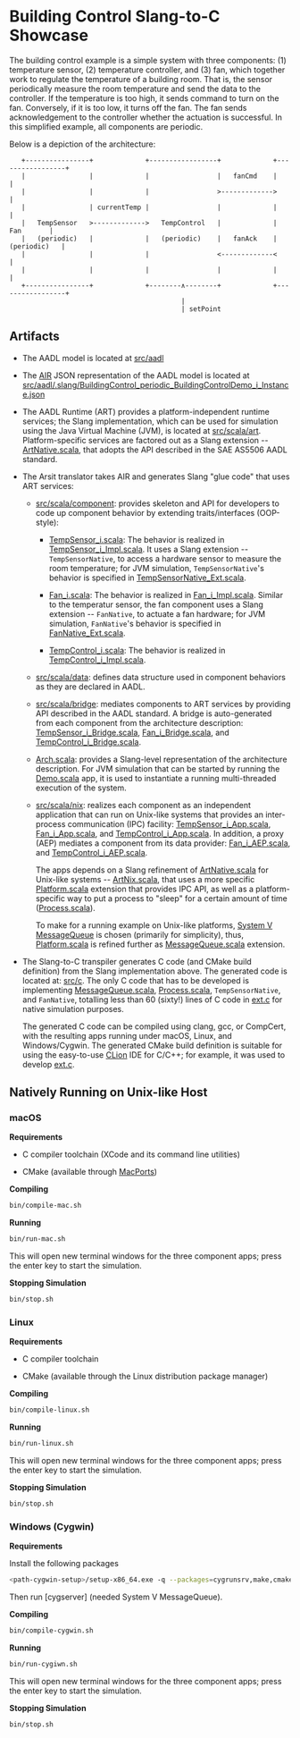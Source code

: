 # Building Control Slang-to-C Showcase

The building control example is a simple system with three components:
(1) temperature sensor, (2) temperature controller, and (3) fan, which
together work to regulate the temperature of a building room.
That is, the sensor periodically measure the room temperature and send
the data to the controller. 
If the temperature is too high, it sends command to turn on the fan. 
Conversely, if it is too low, it turns off the fan.
The fan sends acknowledgement to the controller whether the actuation
is successful.
In this simplified example, all components are periodic.

Below is a depiction of the architecture:

```
   +----------------+             +-----------------+             +-----------------+
   |                |             |                 |   fanCmd    |                 |
   |                |             |                 >------------->                 |
   |                | currentTemp |                 |             |                 |
   |   TempSensor   >------------->   TempControl   |             |       Fan       |
   |   (periodic)   |             |   (periodic)    |   fanAck    |    (periodic)   |
   |                |             |                 <-------------<                 |
   |                |             |                 |             |                 |
   +----------------+             +--------∧--------+             +-----------------+
                                           |
                                           | setPoint

```


## Artifacts

* The AADL model is located at [src/aadl](src/aadl)

* The [AIR](http://github.com/sireum/air) JSON representation of the AADL model is located at 
  [src/aadl/.slang/BuildingControl_periodic_BuildingControlDemo_i_Instance.json](src/aadl/.slang/BuildingControl_periodic_BuildingControlDemo_i_Instance.json)

* The AADL Runtime (ART) provides a platform-independent runtime services; 
  the Slang implementation, which can be used for simulation using the Java Virtual Machine (JVM), 
  is located at [src/scala/art](src/scala/art). 
  Platform-specific services are factored out as a Slang extension -- [ArtNative.scala](src/scala/art/ArtNative.scala),
  that adopts the API described in the SAE AS5506 AADL standard. 

* The Arsit translator takes AIR and generates Slang "glue code" that uses ART services:

  * [src/scala/component](src/scala/component): provides skeleton and API for developers to code up component behavior
    by extending traits/interfaces (OOP-style): 
      
    * [TempSensor_i.scala](src/scala/component/building_control_gen_periodic/BuildingControl/TempSensor_i.scala):
      The behavior is realized in
      [TempSensor_i_Impl.scala](src/scala/component/building_control_gen_periodic/BuildingControl/TempSensor_i_Impl.scala).
      It uses a Slang extension -- `TempSensorNative`, to access a hardware sensor to measure the room temperature;
      for JVM simulation, `TempSensorNative`'s behavior is specified in 
      [TempSensorNative_Ext.scala](src/scala/component/building_control_gen_periodic/BuildingControl/TempSensorNative_Ext.scala).
            
    * [Fan_i.scala](src/scala/component/building_control_gen_periodic/BuildingControl/Fan_i.scala):
      The behavior is realized in 
      [Fan_i_Impl.scala](src/scala/component/building_control_gen_periodic/BuildingControl/Fan_i_Impl.scala).
      Similar to the temperatur sensor, the fan component uses a Slang extension -- `FanNative`, to actuate a fan hardware;
      for JVM simulation, `FanNative`'s behavior is specified in 
      [FanNative_Ext.scala](src/scala/component/building_control_gen_periodic/BuildingControl/FanNative_Ext.scala).
    
    * [TempControl_i.scala](src/scala/component/building_control_gen_periodic/BuildingControl/TempControl_i.scala):
      The behavior is realized in
      [TempControl_i_Impl.scala](src/scala/component/building_control_gen_periodic/BuildingControl/TempControl_i_Impl.scala).
      
  * [src/scala/data](src/scala/data): defines data structure used in component behaviors as they are declared in AADL.
  
  * [src/scala/bridge](src/scala/bridge): mediates components to ART services by providing API 
    described in the AADL standard. A bridge is auto-generated from each component from the 
    architecture description:
    [TempSensor_i_Bridge.scala](src/scala/bridge/building_control_gen_periodic/BuildingControl/TempSensor_i_Bridge.scala),
    [Fan_i_Bridge.scala](src/scala/bridge/building_control_gen_periodic/BuildingControl/Fan_i_Bridge.scala), and
    [TempControl_i_Bridge.scala](src/scala/bridge/building_control_gen_periodic/BuildingControl/TempControl_i_Bridge.scala).
  
  * [Arch.scala](src/scala/architecture/building_control_gen_periodic/Arch.scala): provides a Slang-level representation
    of the architecture description. For JVM simulation that can be started by running the
    [Demo.scala](src/scala/architecture/building_control_gen_periodic/Demo.scala) app, 
    it is used to instantiate a running multi-threaded execution of the system.  

  * [src/scala/nix](src/scala/nix): realizes each component as an independent application that can run on Unix-like
    systems that provides an inter-process communication (IPC) facility: 
    [TempSensor_i_App.scala](src/scala/nix/building_control_gen_periodic/TempSensor_i_App.scala),
    [Fan_i_App.scala](src/scala/nix/building_control_gen_periodic/Fan_i_App.scala), and
    [TempControl_i_App.scala](src/scala/nix/building_control_gen_periodic/TempControl_i_App.scala).
    In addition, a proxy (AEP) mediates a component from its data provider:
    [Fan_i_AEP.scala](src/scala/nix/building_control_gen_periodic/Fan_i_AEP.scala), and
    [TempControl_i_AEP.scala](src/scala/nix/building_control_gen_periodic/TempControl_i_AEP.scala).
    
    The apps depends on a Slang refinement of [ArtNative.scala](src/scala/art/ArtNative.scala) for Unix-like systems --
    [ArtNix.scala](src/scala/nix/building_control_gen_periodic/ArtNix.scala), that uses a more specific 
    [Platform.scala](src/scala/nix/building_control_gen_periodic/Platform.scala) extension that provides IPC API,
    as well as a platform-specific way to put a process to "sleep" for a certain amount of time 
    ([Process.scala](src/scala/nix/building_control_gen_periodic/Process.scala)).
    
    To make for a running example on Unix-like platforms, 
    [System V MessageQueue](http://beej.us/guide/bgipc/html/single/bgipc.html#mq) is chosen (primarily for simplicity),
    thus, [Platform.scala](src/scala/nix/building_control_gen_periodic/Platform.scala) is refined further as
    [MessageQueue.scala](src/scala/nix/building_control_gen_periodic/MessageQueue.scala) extension.
    
* The Slang-to-C transpiler generates C code (and CMake build definition) from the Slang implementation above.
  The generated code is located at: [src/c](src/c). 
  The only C code that has to be developed is implementing 
  [MessageQueue.scala](src/scala/nix/building_control_gen_periodic/MessageQueue.scala),
  [Process.scala](src/scala/nix/building_control_gen_periodic/Process.scala), 
  `TempSensorNative`, and `FanNative`, totalling less than 60 (sixty!) lines of C code in
  [ext.c](src/c/ext/ext.c) for native simulation purposes.
  
  The generated C code can be compiled using clang, gcc, or CompCert, with the resulting apps running under macOS, 
  Linux, and Windows/Cygwin. The generated CMake build definition is suitable for using the easy-to-use 
  [CLion](https://www.jetbrains.com/clion/) IDE for C/C++; for example, it was used to develop [ext.c](src/c/ext/ext.c).


## Natively Running on Unix-like Host

### macOS

**Requirements**

* C compiler toolchain (XCode and its command line utilities)

* CMake (available through [MacPorts](https://www.macports.org))

**Compiling**

```bash
bin/compile-mac.sh
```

**Running**

```bash
bin/run-mac.sh
```

This will open new terminal windows for the three component apps; press the enter key to start the simulation.

**Stopping Simulation**

```bash
bin/stop.sh
```

### Linux

**Requirements**

* C compiler toolchain

* CMake (available through the Linux distribution package manager)

**Compiling**

```bash
bin/compile-linux.sh
```

**Running**

```bash
bin/run-linux.sh
```

This will open new terminal windows for the three component apps; press the enter key to start the simulation.

**Stopping Simulation**

```bash
bin/stop.sh
```

### Windows (Cygwin)

**Requirements** 

Install the following packages

```bash
<path-cygwin-setup>/setup-x86_64.exe -q --packages=cygrunsrv,make,cmake,clang,procps-ng
```

Then run [cygserver] (needed System V MessageQueue).

**Compiling**

```bash
bin/compile-cygwin.sh
```

**Running**

```bash
bin/run-cygiwn.sh
```

This will open new terminal windows for the three component apps; press the enter key to start the simulation.

**Stopping Simulation**

```bash
bin/stop.sh
```

